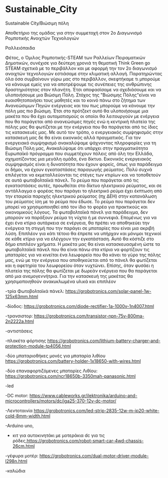 # Sustainable_City
Sustainable City/Βιώσιμη πόλη

Αποθετήριο της ομάδας για στην συμμετοχή στον 2o Διαγωνισμό Ρομποτικής Ανοιχτών Τεχνολογιών 

Ραλλειόπαιδα

Φέτος, ο Όμιλος Ρομποτικής-STEAM των Ραλλείων Πειραματικών Δημοτικών, συνέχισε για δεύτερη χρονιά τη θεματική Think Green go STEAM σχετικά με το περιβάλλον και με αφορμή την τον 2ο διαγωνισμό ανοιχτών τεχνολογιών εστιάσαμε στην κλιματική αλλαγή. Παρατηρώντας όλα όσα συμβαίνουν γύρω μας στο περιβάλλον, σκεφτήκαμε τι μπορούμε να κάνουμε εμείς για να αποτρέψουμε τις συνέπειες της ανθρώπινης δραστηριότητας στον πλανήτη. 
Έτσι αποφασίσαμε να σχεδιάσουμε και να υλοποιήσουμε μια Βιώσιμη Πόλη. Στόχος της "Βιώσιμης Πόλης"είναι να ευαισθητοποιήσει τους μαθητές και το κοινό πάνω στο ζήτημα των Ανανεώσιμων Πηγών ενέργειας και του πως μπορούμε να κάνουμε την πόλη μας πιο βιώσιμη. Έτσι στο πρότζεκτ αυτό θα υλοποιήσουμε μια μακέτα που θα έχει αυτοματισμούς οι οποίοι θα λειτουργούν με ενέργεια που θα παράγεται από ανανεώσιμες πηγές ενώ η κεντρική πλατεία της πόλης μας θα φωτίζεται με την ενέργεια που θα παράγεται από τις ίδιες τις κατασκευές μας. 
Με αυτό τον τρόπο, ο ενεργειακός συμψηφισμός στην κατασκευή μας δε θα είναι εικονικός αλλά πραγματικός.
Για τον ενεργειακό συμψηφισμό ανακαλύψαμε ψάχνοντας πληροφορίες για τη Βιώσιμη Πόλη μας, Ανακαλύψαμε ότι υπάρχει στην πραγματικότητα Ευρωπαϊκό πρόγραμμα που συμμετέχουν πόλεις από όλη την Ελλάδα, σχηματίζοντας μια μεγάλη ομάδα, ένα δίκτυο. 
Εικονικός ενεργειακός συμψηφισμός είναι η δυνατότητα που έχουν φορείς, όπως για παράδειγμα οι δήμοι, να έχουν εγκαταστάσεις παραγωγής ρεύματος. Πολύ συχνά επιλέγεται να εκμεταλλεύονται τις στέγες των κτιρίων και να τοποθετούν σε αυτά φωτοβολταϊκά πάνελ. Το ρεύμα που παράγεται από τις εγκαταστάσεις αυτές, προωθείται στο δίκτυο ηλεκτρικού ρεύματος, και σε αντάλλαγμα ο φορέας που παράγει το ηλεκτρικό ρεύμα έχει έκπτωση από την εταιρεία παροχής ηλεκτρικού ρεύματος (πχ ΔΕΗ) στην κατανάλωση του ρεύματος ίση με το ρεύμα που έδωσε. 
Το ρεύμα που παράγεται δεν μπορεί να χρησιμοποιηθεί από τον ίδιο το φορέα για πρακτικούς και οικονομικούς λόγους. Τα φωτοβολταϊκά πάνελ για παράδειγμα, δεν μπορούν να παράξουν ρεύμα τη νύχτα ή με συννεφιά. Επομένως για να έχει ένα κτίριο αυτάρκεια σε ενέργεια, θα πρέπει να αποθηκεύει την ενέργεια τη στιγμή που την παράγει σε μπαταρίες που είναι μια ακριβή λύση. Επιπλέον για κάτι τέτοιο θα έπρεπε να υπήρχαν και μόνιμοι τεχνικοί σε κάθε κτίριο για να ελέγχουν την εγκατάσταση. Αυτό θα κόστιζε στο δήμο επιπλέον χρήματα.
H μακέτα μας θα είναι κατασκευασμένη ώστε τα φωτοβολταϊκά πάνελ που θα είναι πάνω στα κτίρια να φορτίζουν τις μπαταρίες για να κινείται ένα λεωφορείο που θα κάνει το γύρο της πόλης μας, ενώ με την ενέργεια που αποθηκεύεται από το πάνελ θα φωτίζεται και η αφετηρία του λεωφορείου όταν νυχτώνει.
Επίσης, όταν φυσάει η πλατεία της πόλης θα φωτίζεται με δωρεάν ενέργεια που θα παράγεται από μια ανεμογεννήτρια.
Για την κατασκευή της μακέτας θα χρησιμοποιηθούν ανακυκλωμένα υλικά και επιπλέον

-τρία Φωτοβολταϊκά πάνελ: https://grobotronics.com/solar-panel-1w-125x63mm.html

-δίοδος: https://grobotronics.com/diode-rectifier-1a-1000v-1n4007.html

-τρανσιστορ: https://grobotronics.com/transistor-npn-75v-800ma-2n2222a.html

-αντιστάσεις

-πλακέτα φόρτισης https://grobotronics.com/lithium-battery-charger-and-protection-module-tp4056.html

-δύο μπαταριοθήκες μονές για μπαταρία λιθίου https://grobotronics.com/battery-holder-1x18650-with-wires.html

-δύο επαναφορτιζόμενες μπαταρίες Λιθίου: https://grobotronics.com/ncr18650b-3350mah-panasonic.html

-led

-DC motor:  https://www.cableworks.gr/ilektronika/arduino-and-microcontrollers/motors/dc/jga25-370-12v-dc-motor/

-Λεντοταινία https://grobotronics.com/led-strip-2835-12w-m-ip20-white-cold-8mm-width.html

-Arduino uno,

- κιτ για αυτοκινητάκι με μοτεράκια dc για τις ρόδες,https://grobotronics.com/robot-smart-car-4wd-chassis-26cm.html

-γέφυρα μοτέρ: https://grobotronics.com/dual-motor-driver-module-l298n.html

-καλώδια



